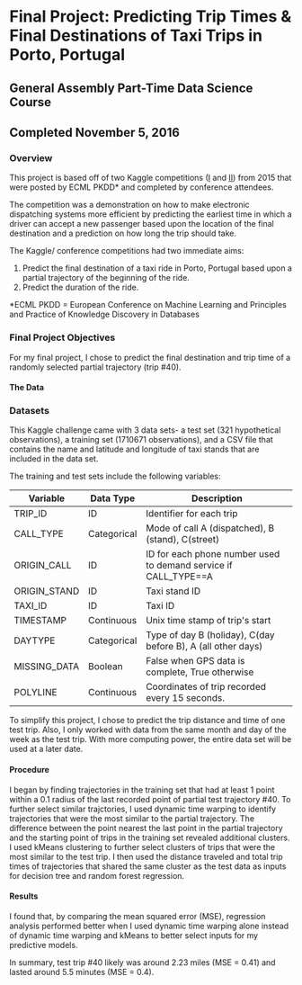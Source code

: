 # Final Project: Predicting Trip Times & Final Destinations of Taxi Trips in Porto, Portugal
## General Assembly Part-Time Data Science Course
## Completed November 5, 2016

### Overview
This project is based off of two Kaggle competitions ([I](https://www.kaggle.com/c/pkdd-15-predict-taxi-service-trajectory-i) and [II](https://www.kaggle.com/c/pkdd-15-taxi-trip-time-prediction-ii/data)) from 2015 that were posted by ECML PKDD* and completed by conference attendees.

The competition was a demonstration on how to make electronic dispatching systems more efficient by predicting the earliest time in which a driver can accept a new passenger based upon the location of the final destination and a prediction on how long the trip should take.

The Kaggle/ conference competitions had two immediate aims:
1. Predict the final destination of a taxi ride in Porto, Portugal based upon a partial trajectory of the beginning of the ride.
2. Predict the duration of the ride.

*ECML PKDD = European Conference on Machine Learning and Principles and Practice of Knowledge Discovery in Databases


### Final Project Objectives
For my final project, I chose to predict the final destination and trip time of a randomly selected partial trajectory (trip #40).

#### The Data
### Datasets
This Kaggle challenge came with 3 data sets- a test set (321 hypothetical observations), a training set (1710671 observations), and a CSV file that contains the name and latitude and longitude of taxi stands that are included in the data set.

The training and test sets include the following variables:

| Variable | Data Type | Description
---|---|---|
TRIP_ID | ID | Identifier for each trip
CALL_TYPE | Categorical | Mode of call A (dispatched), B (stand), C(street)
ORIGIN_CALL| ID | ID for each phone number used to demand service if CALL_TYPE==A
ORIGIN_STAND| ID | Taxi stand ID
TAXI_ID| ID | Taxi ID
TIMESTAMP| Continuous | Unix time stamp of trip's start
DAYTYPE| Categorical | Type of day B (holiday), C(day before B), A (all other days)
MISSING_DATA | Boolean | False when GPS data is complete, True otherwise
POLYLINE | Continuous | Coordinates of trip recorded every 15 seconds.

To simplify this project, I chose to predict the trip distance and time of one test trip. Also, I only worked with data from the same month and day of the week as the test trip. With more computing power, the entire data set will be used at a later date.

#### Procedure
I began by finding trajectories in the training set that had at least 1 point within a 0.1 radius of the last recorded point of partial test trajectory #40. To further select similar trajctories, I used dynamic time warping to identify trajectories that were the most similar to the partial trajectory. The difference between the point nearest the last point in the partial trajectory and the starting point of trips in the training set revealed additional clusters. I used kMeans clustering to further select clusters of trips that were the most similar to the test trip. I then used the distance traveled and total trip times of trajectories that shared the same cluster as the test data as inputs for decision tree and random forest regression.

#### Results
I found that, by comparing the mean squared error (MSE), regression analysis performed better when I used dynamic time warping alone instead of dynamic time warping and kMeans to better select inputs for my predictive models.

In summary, test trip #40 likely was around 2.23 miles (MSE = 0.41) and lasted around 5.5 minutes (MSE = 0.4).